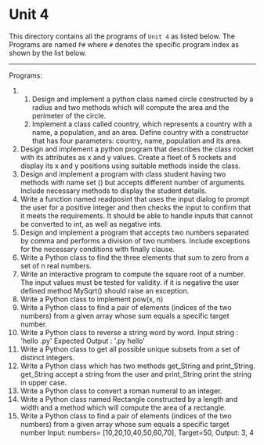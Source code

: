 # Unit 4

This directory contains all the programs of `Unit 4` as listed below. The Programs are named `P#` where `#` denotes the specific program index as shown by the list below.
___

Programs:
1. 1. Design and implement a python class named circle constructed by a radius and two methods which will compute the area and the perimeter of the circle.
    1. Implement a class called country, which represents a country with a name, a population, and an area. Define country with a constructor that has four parameters: country, name, population and its area.
1. Design and implement a python program that describes the class rocket with its attributes as x and y values. Create a fleet of 5 rockets and display its x and y positions using suitable methods inside the class.
1. Design and implement a program with class student having two methods with name set () but accepts different number of arguments. Include necessary methods to display the student details.
1. Write a function named readposint that uses the input dialog to prompt the user for a positive integer and then checks the input to confirm that it meets the requirements. It should be able to handle inputs that cannot be converted to int, as well as negative ints.
1. Design and implement a program that accepts two numbers separated by comma and performs a division of two numbers. Include exceptions for the necessary conditions with finally clause.
1. Write a Python class to find the three elements that sum to zero from a set of n real numbers.
1. Write an interactive program to compute the square root of a number. The input values must be tested for validity. if it is negative the user defined method MySqrt() should raise an exception.
1. Write a Python class to implement pow(x, n)
1. Write a Python class to find a pair of elements (indices of the two numbers) from a given array whose sum equals a specific target number.
1. Write a Python class to reverse a string word by word.
Input string : 'hello .py'
Expected Output : '.py hello'
1. Write a Python class to get all possible unique subsets from a set of distinct integers.
1. Write a Python class which has two methods get_String and print_String. get_String accept a string from the user and print_String print the string in upper case.
1. Write a Python class to convert a roman numeral to an integer.
1. Write a Python class named Rectangle constructed by a length and width and a method which will compute the area of a rectangle.
1. Write a Python class to find a pair of elements (indices of the two numbers) from a given array whose sum equals a specific target number
Input: numbers= [10,20,10,40,50,60,70], Target=50, Output: 3, 4